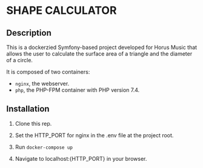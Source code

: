 # SHAPE CALCULATOR

## Description

This is a dockerzied Symfony-based project developed for Horus Music that allows the user to calculate the surface area of a triangle and the diameter of a circle.

It is composed of two containers:

- `nginx`, the webserver.
- `php`, the PHP-FPM container with PHP version 7.4.

## Installation

1. Clone this rep.

2. Set the HTTP_PORT for nginx in the .env file at the project root.

3. Run `docker-compose up`

4. Navigate to localhost:{HTTP_PORT} in your browser.
